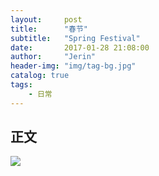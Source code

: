 ```yaml
---
layout:     post
title:      "春节"
subtitle:   "Spring Festival"
date:       2017-01-28 21:08:00
author:     "Jerin"
header-img: "img/tag-bg.jpg"
catalog: true
tags:
    - 日常
---
```

## 正文



![](/img/2017-01-28/1.jpg)

